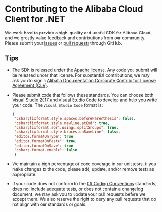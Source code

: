 # Contributing to the Alibaba Cloud Client for .NET

We work hard to provide a high-quality and useful SDK for Alibaba Cloud, and
we greatly value feedback and contributions from our community. Please submit
your [issues][issues] or [pull requests][pull-requests] through GitHub.

## Tips

- The SDK is released under the [Apache license][license]. Any code you submit
   will be released under that license. For substantial contributions, we may
   ask you to sign a [Alibaba Documentation Corporate Contributor License 
   Agreement (CLA)][cla].

- Please submit code that follows these standards.
   You can choose both [Visual Studio 2017](https://visualstudio.microsoft.com) and [Visual Studio Code](https://visualstudio.microsoft.com) to develop and help you write your code. The `Visual Studio Code` format is:
   ```json
   {
    "csharpfixformat.style.spaces.beforeParenthesis": false,
    "csharpfixformat.style.newline.atEnd": true,
    "csharpfixformat.sort.usings.splitGroups": true,
    "csharpfixformat.style.braces.onSameLine": false,
    "editor.formatOnType": true,
    "editor.formatOnPaste": true,
    "editor.formatOnSave": true,
    "csharp.format.enable": false
    }
   ```

- We maintain a high percentage of code coverage in our unit tests. If you make
   changes to the code, please add, update, and/or remove tests as appropriate.

- If your code does not conform to the [C# Coding Conventions](https://docs.microsoft.com/en-us/dotnet/csharp/programming-guide/inside-a-program/coding-conventions) standards, does not include adequate tests, or does not contain a changelog document, we may ask you to update your pull requests before we accept them. We also reserve the right to deny
any pull requests that do not align with our standards or goals.

[issues]: https://github.com/aliyun/aliyun-openapi-net-sdk/issues
[pull-requests]: https://github.com/aliyun/aliyun-openapi-net-sdk/pulls
[license]: http://www.apache.org/licenses/LICENSE-2.0
[cla]: https://alibaba-cla-2018.oss-cn-beijing.aliyuncs.com/Alibaba_Documentation_Open_Source_Corporate_CLA.pdf
